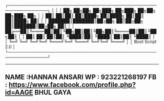 ┌───────────────────────────────────────────────────────────────┐
│                                                                          │
│     ██╗  ██╗██╗  ██╗███╗   ██╗███╗   ██╗██╗  ██╗███╗   ██╗        │
│     ██║  ██║██║  ██║████╗  ██║████╗  ██║██║  ██║████╗  ██║       │
│     ███████║███████║██╔██╗ ██║██╔██╗ ██║███████║██╔██╗ ██║      │
│     ██╔══██║╚════██║██║╚██╗██║██║╚██╗██║╚════██║██║╚██╗██║     │
│     ██║  ██║     ██║██║ ╚████║██║ ╚████║     ██║██║ ╚████║        │
│     ╚═╝  ╚═╝     ╚═╝╚═╝  ╚═══╝╚═╝  ╚═══╝     ╚═╝╚═╝  ╚═══╝         │
│                                            Boot Script 2.0               │
└───────────────────────────────────────────────────────────────┘

----------------------------------------------------------
NAME :HANNAN ANSARI
WP : 923221268197
FB : https://www.facebook.com/profile.php?id=AAGE BHUL GAYA
----------------------------------------------------------
